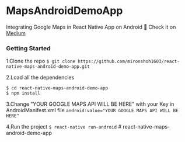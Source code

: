 # MapsAndroidDemoApp

Integrating Google Maps in React Native App on Android 🚀 Check it on [Medium](https://medium.com/@samil.mehdiyev/integrating-google-maps-into-react-native-app-on-android-40c984c0e4f2)

### Getting Started

1.Clone the repo
`$ git clone https://github.com/mironshoh1603/react-native-maps-android-demo-app.git`

2.Load all the dependencies

```
$ cd react-native-maps-android-demo-app
$ npm install
```

3.Change "YOUR GOOGLE MAPS API WILL BE HERE" with your Key in AndroidManifest.xml file
`android:value="YOUR GOOGLE MAPS API WILL BE HERE"`

4.Run the project
`$ react-native run-android`
#   r e a c t - n a t i v e - m a p s - a n d r o i d - d e m o - a p p  
 